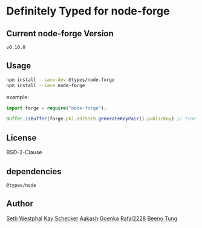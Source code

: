 # Definitely Typed for node-forge

## Current node-forge Version
`v0.10.0`
## Usage

```bash
npm install --save-dev @types/node-forge
npm install --save node-forge
```

example:
```ts
import forge = require("node-forge");

Buffer.isBuffer(forge.pki.ed25519.generateKeyPair().publicKey) // true
```
## License
BSD-2-Clause

## dependencies
`@types/node`

## Author
[Seth Westphal](https://github.com/westy92)
[Kay Schecker](https://github.com/flynetworks)
[Aakash Goenka](https://github.com/a-k-g)
[Rafal2228](https://github.com/rafal2228)
[Beeno Tung](https://github.com/beenotung)
